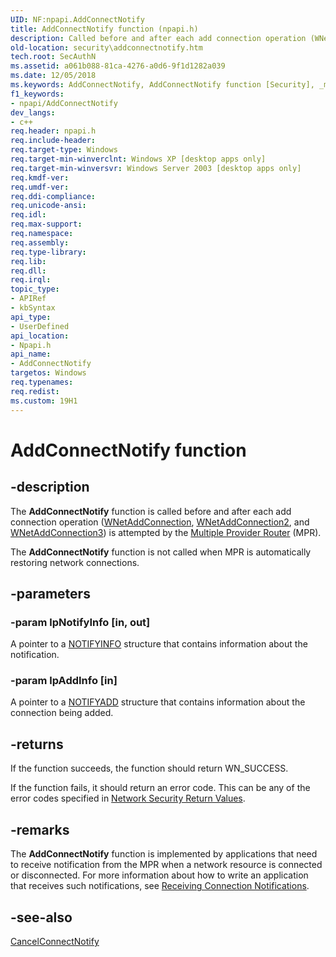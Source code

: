 ```yaml
---
UID: NF:npapi.AddConnectNotify
title: AddConnectNotify function (npapi.h)
description: Called before and after each add connection operation (WNetAddConnection, WNetAddConnection2, and WNetAddConnection3) is attempted by the Multiple Provider Router (MPR).
old-location: security\addconnectnotify.htm
tech.root: SecAuthN
ms.assetid: a061b088-81ca-4276-a0d6-9f1d1282a039
ms.date: 12/05/2018
ms.keywords: AddConnectNotify, AddConnectNotify function [Security], _mnp_addconnectnotify, npapi/AddConnectNotify, security.addconnectnotify
f1_keywords:
- npapi/AddConnectNotify
dev_langs:
- c++
req.header: npapi.h
req.include-header: 
req.target-type: Windows
req.target-min-winverclnt: Windows XP [desktop apps only]
req.target-min-winversvr: Windows Server 2003 [desktop apps only]
req.kmdf-ver: 
req.umdf-ver: 
req.ddi-compliance: 
req.unicode-ansi: 
req.idl: 
req.max-support: 
req.namespace: 
req.assembly: 
req.type-library: 
req.lib: 
req.dll: 
req.irql: 
topic_type:
- APIRef
- kbSyntax
api_type:
- UserDefined
api_location:
- Npapi.h
api_name:
- AddConnectNotify
targetos: Windows
req.typenames: 
req.redist: 
ms.custom: 19H1
---
```


# AddConnectNotify function


## -description


The <b>AddConnectNotify</b> function is called before and after each add connection operation (<a href="https://docs.microsoft.com/windows/desktop/api/winnetwk/nf-winnetwk-wnetaddconnectiona">WNetAddConnection</a>, 
<a href="https://docs.microsoft.com/windows/desktop/api/winnetwk/nf-winnetwk-wnetaddconnection2a">WNetAddConnection2</a>, and 
<a href="https://docs.microsoft.com/windows/desktop/api/winnetwk/nf-winnetwk-wnetaddconnection3a">WNetAddConnection3</a>) is attempted by the <a href="https://docs.microsoft.com/windows/desktop/SecGloss/m-gly">Multiple Provider Router</a> (MPR).

The <b>AddConnectNotify</b> function is not called when MPR is automatically restoring network connections.


## -parameters




### -param lpNotifyInfo [in, out]

A pointer to a 
<a href="https://docs.microsoft.com/windows/desktop/api/npapi/ns-npapi-notifyinfo">NOTIFYINFO</a> structure that contains information about the notification.


### -param lpAddInfo [in]

A pointer to a 
<a href="https://docs.microsoft.com/windows/desktop/api/npapi/ns-npapi-notifyadd">NOTIFYADD</a> structure that contains information about the connection being added.


## -returns



If the function succeeds, the function should return WN_SUCCESS.

If the function fails, it should return an error code. This can be any of the error codes specified in 
<a href="https://docs.microsoft.com/windows/desktop/SecAuthN/network-security-return-values">Network Security Return Values</a>.




## -remarks



The <b>AddConnectNotify</b> function is implemented by applications that need to receive notification from the MPR when a network resource is connected or disconnected. For more information about how to write an application that receives such notifications, see 
<a href="https://docs.microsoft.com/windows/desktop/SecAuthN/receiving-connection-notifications">Receiving Connection Notifications</a>.




## -see-also




<a href="https://docs.microsoft.com/windows/desktop/api/npapi/nf-npapi-cancelconnectnotify">CancelConnectNotify</a>
 

 

